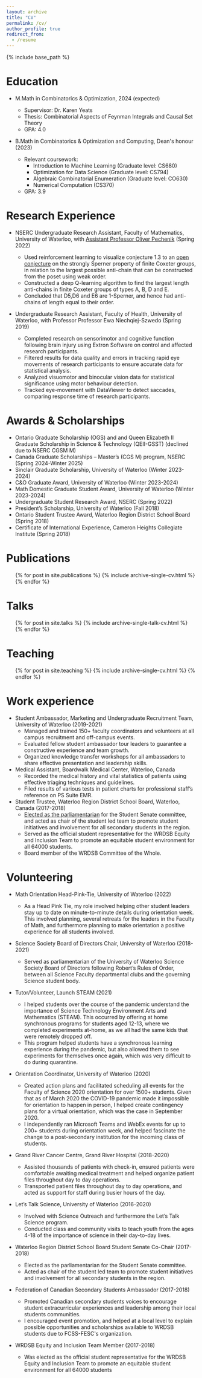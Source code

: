 ```yaml
---
layout: archive
title: "CV"
permalink: /cv/
author_profile: true
redirect_from:
  - /resume
---
```


{% include base_path %}

Education
======
* M.Math in Combinatorics & Optimization, 2024 (expected)
  * Supervisor: Dr. Karen Yeats
  * Thesis: Combinatorial Aspects of Feynman Integrals and Causal Set Theory
  * GPA: 4.0 

* B.Math in Combinatorics & Optimization and Computing, Dean's honour (2023)
  * Relevant coursework: 
     * Introduction to Machine Learning (Graduate level: CS680)
     * Optimization for Data Science (Graduate level: CS794)
     * Algebraic Combinatorial Enumeration (Graduate level: CO630)
     * Numerical Computation (CS370)
  * GPA: 3.9


Research Experience 
======

* NSERC Undergraduate Research Assistant, Faculty of Mathematics, University of Waterloo, with [Assistant Professor Oliver Pechenik](https://www.math.uwaterloo.ca/~opecheni/) (Spring 2022)
  * Used reinforcement learning to visualize conjecture 1.3 to an [open conjecture](https://arxiv.org/pdf/1811.05501.pdf) on the strongly Sperner property of finite Coxeter groups, in relation to the largest
  possible anti-chain that can be constructed from the poset using weak order.
  * Constructed a deep Q-learning algorithm to find the largest length anti-chains in finite Coxeter groups of types A, B, D and E.
  * Concluded that D5,D6 and E6 are 1-Sperner, and hence had anti-chains of length equal to their order.

* Undergraduate Research Assistant, Faculty of Health, University of Waterloo, with Professor Professor Ewa Niechqiej-Szwedo (Spring 2019)
  * Completed research on sensorimotor and cognitive function following brain injury using Extron Software on control and affected research participants.
  * Filtered results for data quality and errors in tracking rapid eye movements of research participants to ensure accurate data for statistical analysis.
  * Analyzed visuomotor and binocular vision data for statistical significance using motor behaviour detection.
  * Tracked eye-movement with DataViewer to detect saccades, comparing response time of research participants.


Awards & Scholarships 
======
* Ontario Graduate Scholarship (OGS) and and Queen Elizabeth II Graduate Scholarship in Science & Technology (QEII-GSST) (declined due to NSERC CGSM M)
* Canada Graduate Scholarships – Master’s (CGS M) program, NSERC (Spring 2024-Winter 2025)
* Sinclair Graduate Scholarship, University of Waterloo (Winter 2023-2024)
* C&O Graduate Award, University of Waterloo (Winter 2023-2024)
* Math Domestic Graduate Student Award, University of Waterloo  (Winter 2023-2024)
* Undergraduate Student Research Award, NSERC (Spring 2022)
* President’s Scholarship, University of Waterloo (Fall 2018)
* Ontario Student Trustee Award, Waterloo Region District School Board (Spring 2018)
* Certificate of International Experience, Cameron Heights Collegiate Institute (Spring 2018)

Publications
======
  <ul>{% for post in site.publications %}
    {% include archive-single-cv.html %}
  {% endfor %}</ul>
  
Talks
======
  <ul>{% for post in site.talks %}
    {% include archive-single-talk-cv.html %}
  {% endfor %}</ul>
  
Teaching
======
  <ul>{% for post in site.teaching %}
    {% include archive-single-cv.html %}
  {% endfor %}</ul>
  

Work experience
======
* Student Ambassador, Marketing and Undergraduate Recruitment Team, University of Waterloo (2019-2021)
  * Managed and trained 150+ faculty coordinators and volunteers at all campus recruitment and off-campus events.
  * Evaluated fellow student ambassador tour leaders to guarantee a constructive experience and team growth.
  * Organized knowledge transfer workshops for all ambassadors to share effective presentation and leadership skills.
* Medical Assistant, Boardwalk Medical Center, Waterloo, Canada
  * Recorded the medical history and vital statistics of patients using effective triaging techniques and guidelines.
  * Filed results of various tests in patient charts for professional staff’s reference on PS Suite EMR.
* Student Trustee, Waterloo Region District School Board, Waterloo, Canada (2017-2018)
  * [Elected as the parliamentarian](https://www.wrdsb.ca/blog/2017/07/11/new-student-trustees-look-forward-to-2017-18-school-year/) for the Student Senate committee, and acted as chair of the student led team to promote student initiatives and involvement for all secondary students in the region.
  * Served as the official student representative for the WRDSB Equity and Inclusion Team to promote an equitable student environment for all 64000 students.
  * Board member of the WRDSB Committee of the Whole.


Volunteering 
======
* Math Orientation Head-Pink-Tie, University of Waterloo (2022)
  * As a Head Pink Tie, my role involved helping other student leaders stay up to date on minute-to-minute details during orientation week. This involved planning, several retreats for the leaders in the Faculty of Math, and furthermore planning to make orientation a positive experience for all students involved.

* Science Society Board of Directors Chair, University of Waterloo (2018-2021)
  * Served as parliamentarian of the University of Waterloo Science Society Board of Directors following Robert’s Rules of Order, between all Science Faculty departmental clubs and the governing Science student body. 

* Tutor/Volunteer, Launch STEAM (2021)
  * I helped students over the course of the pandemic understand the importance of Science Technology Environment Arts and Mathematics (STEAM). This occurred by offering at home synchronous programs for students aged 12-13, where we completed experiments at-home, as we all had the same kids that were remotely dropped off. 
  * This program helped students have a synchronous learning experience during the pandemic, but also allowed them to see experiments for themselves once again, which was very difficult to do during quarantine. 

* Orientation Coordinator, University of Waterloo (2020)
  * Created action plans and facilitated scheduling all events for the Faculty of Science 2020 orientation for over 1500+ students. Given that as of March 2020 the COVID-19 pandemic made it impossible for orientation to happen in person, I helped create contingency plans for a virtual orientation, which was the case in September 2020.
  * I independently ran Microsoft Teams and WebEx events for up to 200+ students during orientation week, and helped fascinate the change to a post-secondary institution for the incoming class of students.

* Grand River Cancer Centre, Grand River Hospital (2018-2020)
  * Assisted thousands of patients with check-in, ensured patients were comfortable awaiting medical treatment and helped organize patient files throughout day to day operations.
  * Transported patient files throughout day to day operations, and acted as support for staff during busier hours of the day.

* Let’s Talk Science, University of Waterloo (2016-2020)
  * Involved with Science Outreach and furthermore the Let’s Talk Science program.
  * Conducted class and community visits to teach youth from the ages 4-18 of the importance of science in their day-to-day lives. 

* Waterloo Region District School Board Student Senate Co-Chair (2017-2018)
  * Elected as the parliamentarian for the Student Senate committee.
  * Acted as chair of the student led team to promote student initiatives and involvement for all secondary students in the region.

* Federation of Canadian Secondary Students Ambassador (2017-2018)
  * Promoted Canadian secondary students voices to encourage student extracurricular experiences and leadership among their local students communities.
  * I encouraged event promotion, and helped at a local level to explain possible opportunities and scholarships available to WRDSB students due to FCSS-FESC's organization.

* WRDSB Equity and Inclusion Team Member (2017-2018)
  * Was elected as the official student representative for the WRDSB Equity and Inclusion Team to promote an equitable student environment for all 64000 students